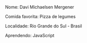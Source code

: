 Nome: Davi Michaelsen Mergener

Comida favorita: Pizza de legumes

Localidade: Rio Grande do Sul - Brasil

Aprendendo: JavaScript